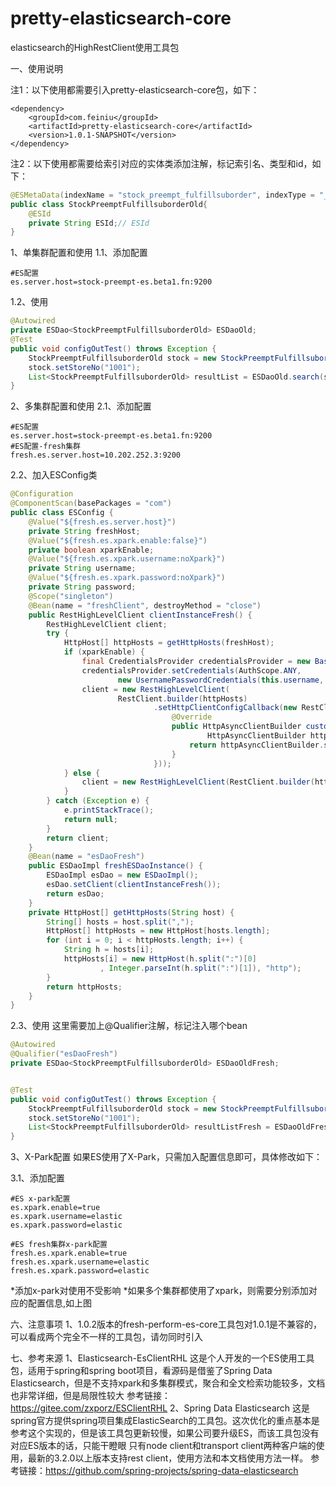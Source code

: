 # pretty-elasticsearch-core

elasticsearch的HighRestClient使用工具包

一、使用说明

注1：以下使用都需要引入pretty-elasticsearch-core包，如下：
```
<dependency>
    <groupId>com.feiniu</groupId>
    <artifactId>pretty-elasticsearch-core</artifactId>
    <version>1.0.1-SNAPSHOT</version>
</dependency>
```

注2：以下使用都需要给索引对应的实体类添加注解，标记索引名、类型和id，如下：
```java
@ESMetaData(indexName = "stock_preempt_fulfillsuborder", indexType = "_doc")
public class StockPreemptFulfillsuborderOld{
    @ESId
    private String ESId;// ESId
}
```

1、单集群配置和使用
1.1、添加配置
```
#ES配置
es.server.host=stock-preempt-es.beta1.fn:9200
```
1.2、使用
```java
@Autowired
private ESDao<StockPreemptFulfillsuborderOld> ESDaoOld;
@Test
public void configOutTest() throws Exception {
    StockPreemptFulfillsuborderOld stock = new StockPreemptFulfillsuborderOld();
    stock.setStoreNo("1001");
    List<StockPreemptFulfillsuborderOld> resultList = ESDaoOld.search(stock);
}
```
2、多集群配置和使用
2.1、添加配置
```
#ES配置
es.server.host=stock-preempt-es.beta1.fn:9200
#ES配置-fresh集群
fresh.es.server.host=10.202.252.3:9200
```
2.2、加入ESConfig类		
```java
@Configuration
@ComponentScan(basePackages = "com")
public class ESConfig {
    @Value("${fresh.es.server.host}")
    private String freshHost;
    @Value("${fresh.es.xpark.enable:false}")
    private boolean xparkEnable;
    @Value("${fresh.es.xpark.username:noXpark}")
    private String username;
    @Value("${fresh.es.xpark.password:noXpark}")
    private String password;
    @Scope("singleton")
    @Bean(name = "freshClient", destroyMethod = "close")
    public RestHighLevelClient clientInstanceFresh() {
        RestHighLevelClient client;
        try {
            HttpHost[] httpHosts = getHttpHosts(freshHost);
            if (xparkEnable) {
                final CredentialsProvider credentialsProvider = new BasicCredentialsProvider();
                credentialsProvider.setCredentials(AuthScope.ANY,
                        new UsernamePasswordCredentials(this.username, this.password));
                client = new RestHighLevelClient(
                        RestClient.builder(httpHosts)
                                .setHttpClientConfigCallback(new RestClientBuilder.HttpClientConfigCallback() {
                                    @Override
                                    public HttpAsyncClientBuilder customizeHttpClient(
                                            HttpAsyncClientBuilder httpAsyncClientBuilder) {
                                        return httpAsyncClientBuilder.setDefaultCredentialsProvider(credentialsProvider);
                                    }
                                }));
            } else {
                client = new RestHighLevelClient(RestClient.builder(httpHosts));
            }
        } catch (Exception e) {
            e.printStackTrace();
            return null;
        }
        return client;
    }
    @Bean(name = "esDaoFresh")
    public ESDaoImpl freshESDaoInstance() {
        ESDaoImpl esDao = new ESDaoImpl();
        esDao.setClient(clientInstanceFresh());
        return esDao;
    }
    private HttpHost[] getHttpHosts(String host) {
        String[] hosts = host.split(",");
        HttpHost[] httpHosts = new HttpHost[hosts.length];
        for (int i = 0; i < httpHosts.length; i++) {
            String h = hosts[i];
            httpHosts[i] = new HttpHost(h.split(":")[0]
                    , Integer.parseInt(h.split(":")[1]), "http");
        }
        return httpHosts;
    }
}
```
2.3、使用
这里需要加上@Qualifier注解，标记注入哪个bean
```java
@Autowired
@Qualifier("esDaoFresh")
private ESDao<StockPreemptFulfillsuborderOld> ESDaoOldFresh;


@Test
public void configOutTest() throws Exception {
    StockPreemptFulfillsuborderOld stock = new StockPreemptFulfillsuborderOld();
    stock.setStoreNo("1001");
    List<StockPreemptFulfillsuborderOld> resultListFresh = ESDaoOldFresh.search(stock);
}
```
3、X-Park配置
	如果ES使用了X-Park，只需加入配置信息即可，具体修改如下：

3.1、添加配置
```
#ES x-park配置
es.xpark.enable=true
es.xpark.username=elastic
es.xpark.password=elastic

#ES fresh集群x-park配置
fresh.es.xpark.enable=true
fresh.es.xpark.username=elastic
fresh.es.xpark.password=elastic
```
*添加x-park对使用不受影响
*如果多个集群都使用了xpark，则需要分别添加对应的配置信息,如上图

六、注意事项
1、1.0.2版本的fresh-perform-es-core工具包对1.0.1是不兼容的，可以看成两个完全不一样的工具包，请勿同时引入

七、参考来源
	1、Elasticsearch-EsClientRHL
		这是个人开发的一个ES使用工具包，适用于spring和spring boot项目，看源码是借鉴了Spring Data Elasticsearch，但是不支持xpark和多集群模式，聚合和全文检索功能较多，文档也非常详细，但是局限性较大
		参考链接：https://gitee.com/zxporz/ESClientRHL
	2、Spring Data Elasticsearch
		这是spring官方提供spring项目集成ElasticSearch的工具包。这次优化的重点基本是参考这个实现的，但是该工具包更新较慢，如果公司要升级ES，而该工具包没有对应ES版本的话，只能干瞪眼
		只有node client和transport client两种客户端的使用，最新的3.2.0以上版本支持rest client，使用方法和本文档使用方法一样。 
		参考链接：https://github.com/spring-projects/spring-data-elasticsearch


